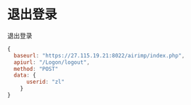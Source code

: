 # 退出登录

退出登录

```javascript
{
  baseurl: "https://27.115.19.21:8022/airimp/index.php",
  apiurl: "/Logon/logout",
  method: "POST"
  data: {
      userid: "zl"
    }
}
```
